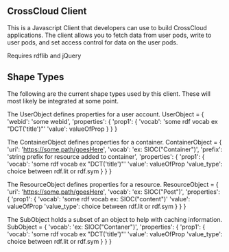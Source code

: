 CrossCloud Client
-----
This is a Javascript Client that developers can use to build CrossCloud applications. The client allows you to fetch data from user pods, write to user pods, and set access control for data on the user pods. 

Requires rdflib and jQuery

Shape Types
------
The following are the current shape types used by this client. These will most likely be integrated at some point. 

The UserObject defines properties for a user account. 
UserObject = {
	'webid': 'some webid',
	'properties': {
		'prop1': {
			'vocab': 'some rdf vocab ex "DCT('title')"'
			'value': valueOfProp
		}
	}
}

The ContainerObject defines properties for a container.
ContainerObject = {
	'uri': 'https://some.path/goesHere',
	'vocab': 'ex: SIOC("Container")',
	'prefix': 'string prefix for resource added to container',
	'properties': {
		'prop1': {
			'vocab': 'some rdf vocab ex "DCT('title')"'
			'value': valueOfProp
			'value_type': choice between rdf.lit or rdf.sym
		}
	}
}

The ResourceObject defines properties for a resource.
ResourceObject = {
	'uri': 'https://some.path/goesHere',
	'vocab': 'ex: SIOC("Post")',
	'properties': {
		'prop1': {
			'vocab': 'some rdf vocab ex: SIOC("content")'
			'value': valueOfProp
			'value_type': choice between rdf.lit or rdf.sym
		}
	}
}

The SubObject holds a subset of an object to help with caching information. 
SubObject = {
	'vocab': 'ex: SIOC("Contaner")',
	'properties': {
		'prop1': {
			'vocab': 'some rdf vocab ex "DCT('title')"'
			'value': valueOfProp
			'value_type': choice between rdf.lit or rdf.sym
		}
	}
}